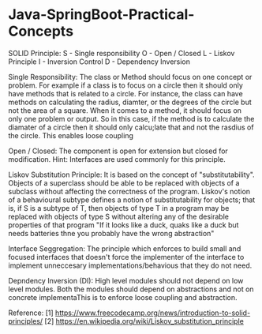 # Java-SpringBoot-Practical-Concepts

SOLID Principle:
S - Single responsibility
O - Open / Closed
L - Liskov Principle
I - Inversion Control
D - Dependency Inversion

Single Responsibility: The class or Method should focus on one concept or problem. For example if a class is to focus on a circle then it should only have methods that is related to a circle. For instance, the class can have methods on calculating the radius, diamter, or the degrees of the circle but not the area of a square. When it comes to a method, it should focus on only one problem or output. So in this case, if the method is to calculate the diamater of a circle then it should only calcu;late that and not the rasdius of the circle. This enables loose coupling

Open / Closed: The component is open for extension but closed for modification. Hint: Interfaces are used commonly for this principle.

Liskov Substitution Principle: It is based on the concept of "substitutability". Objects of a superclass should be able to be replaced with objects of a subclass without affecting the correctness of the program. Liskov's notion of a behavioural subtype defines a notion of substitutability for objects; that is, if S is a subtype of T, then objects of type T in a program may be replaced with objects of type S without altering any of the desirable properties of that program
"If it looks like a duck, quaks like a duck but needs batteries thne you probably have the wrong abstraction"

Interface Seggregation: The principle which enforces to build small and focused interfaces that doesn't force the implementer of the interface to implement unneccesary implementations/behavious that they do not need.

Depndency Inversion (DI): High level modules should not depend on low level modules. Both the modules should depend on abstractions and not on concrete implementaThis is to enforce loose coupling and abstraction.

Reference:
[1] https://www.freecodecamp.org/news/introduction-to-solid-principles/
[2] https://en.wikipedia.org/wiki/Liskov_substitution_principle
